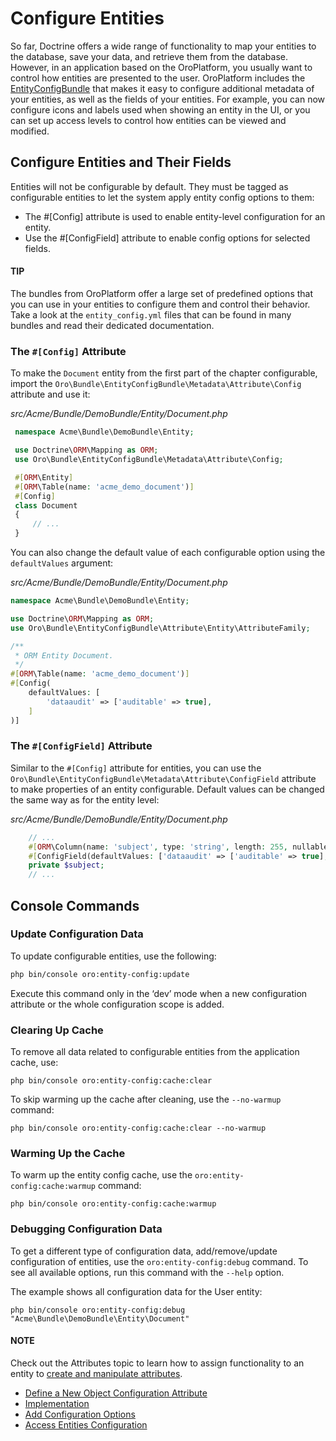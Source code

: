 <a id="book-entities-entity-configuration"></a>

# Configure Entities

So far, Doctrine offers a wide range of functionality to map your entities to the database, save your data, and retrieve them from the database. However, in an application based on the OroPlatform, you usually want to control how entities are presented to the user. OroPlatform includes the <a href="https://github.com/oroinc/platform/tree/6.1/src/Oro/Bundle/EntityConfigBundle" target="_blank">EntityConfigBundle</a> that makes it easy to configure additional metadata of your entities, as well as the fields of your entities. For example, you can now configure icons and labels used when showing an entity in the UI, or you can set up access levels to control how entities can be viewed and modified.

## Configure Entities and Their Fields

Entities will not be configurable by default. They must be tagged as configurable entities to let the system apply entity config options to them:

* The #[Config] attribute is used to enable entity-level configuration for an entity.
* Use the #[ConfigField] attribute to enable config options for selected fields.

#### TIP
The bundles from OroPlatform offer a large set of predefined options that you can use in your entities to configure them and control their behavior. Take a look at the `entity_config.yml` files that can be found in many bundles and read their dedicated documentation.

### The `#[Config]` Attribute

To make the `Document` entity from the first part of the chapter configurable, import the `Oro\Bundle\EntityConfigBundle\Metadata\Attribute\Config` attribute and use it:

*src/Acme/Bundle/DemoBundle/Entity/Document.php*
```php
 namespace Acme\Bundle\DemoBundle\Entity;

 use Doctrine\ORM\Mapping as ORM;
 use Oro\Bundle\EntityConfigBundle\Metadata\Attribute\Config;

 #[ORM\Entity]
 #[ORM\Table(name: 'acme_demo_document')]
 #[Config]
 class Document
 {
     // ...
 }
```

You can also change the default value of each configurable option using the `defaultValues` argument:

*src/Acme/Bundle/DemoBundle/Entity/Document.php*
```php
namespace Acme\Bundle\DemoBundle\Entity;

use Doctrine\ORM\Mapping as ORM;
use Oro\Bundle\EntityConfigBundle\Attribute\Entity\AttributeFamily;

/**
 * ORM Entity Document.
 */
#[ORM\Table(name: 'acme_demo_document')]
#[Config(
    defaultValues: [
        'dataaudit' => ['auditable' => true],
    ]
)]
```

### The `#[ConfigField]` Attribute

Similar to the `#[Config]` attribute for entities, you can use the `Oro\Bundle\EntityConfigBundle\Metadata\Attribute\ConfigField` attribute to make properties of an entity configurable. Default values can be changed the same way as for the entity level:

*src/Acme/Bundle/DemoBundle/Entity/Document.php*
```php
    // ...
    #[ORM\Column(name: 'subject', type: 'string', length: 255, nullable: false)]
    #[ConfigField(defaultValues: ['dataaudit' => ['auditable' => true], 'importexport' => ['identity' => true]])]
    private $subject;
    // ...
```

## Console Commands

### Update Configuration Data

To update configurable entities, use the following:

```bash
php bin/console oro:entity-config:update
```

Execute this command only in the ‘dev’ mode when a new configuration attribute or the whole configuration scope is added.

### Clearing Up Cache

To remove all data related to configurable entities from the application cache, use:

```none
php bin/console oro:entity-config:cache:clear
```

To skip warming up the cache after cleaning, use the `--no-warmup` command:

```none
php bin/console oro:entity-config:cache:clear --no-warmup
```

### Warming Up the Cache

To warm up the entity config cache, use the `oro:entity-config:cache:warmup` command:

```none
php bin/console oro:entity-config:cache:warmup
```

### Debugging Configuration Data

To get a different type of configuration data, add/remove/update configuration of entities, use the `oro:entity-config:debug` command. To see all available options, run this command with the `--help` option.

The example shows all configuration data for the User entity:

```none
php bin/console oro:entity-config:debug "Acme\Bundle\DemoBundle\Entity\Document"
```

#### NOTE
Check out the Attributes topic to learn how to assign functionality to an entity to [create and manipulate attributes](../attributes.md#dev-entities-attributes).

* [Define a New Object Configuration Attribute](configure-entity-config-attribute.md)
* [Implementation](implementation.md)
* [Add Configuration Options](add-configuration-options.md)
* [Access Entities Configuration](access-entities-configuration.md)

<!-- Frontend -->
